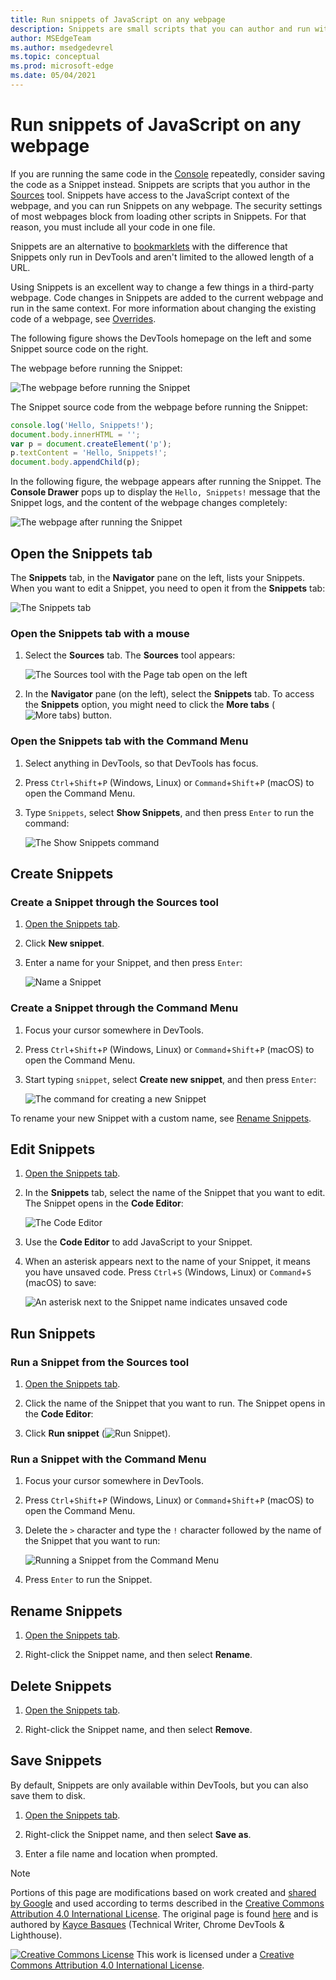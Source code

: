```yaml
---
title: Run snippets of JavaScript on any webpage
description: Snippets are small scripts that you can author and run within the Sources tool of Microsoft Edge DevTools.  You can access and run resources from any webpage.  When you run a Snippet, it runs from the context of the currently open webpage.
author: MSEdgeTeam
ms.author: msedgedevrel
ms.topic: conceptual
ms.prod: microsoft-edge
ms.date: 05/04/2021
---
```

<!-- Copyright Kayce Basques

   Licensed under the Apache License, Version 2.0 (the "License");
   you may not use this file except in compliance with the License.
   You may obtain a copy of the License at

       https://www.apache.org/licenses/LICENSE-2.0

   Unless required by applicable law or agreed to in writing, software
   distributed under the License is distributed on an "AS IS" BASIS,
   WITHOUT WARRANTIES OR CONDITIONS OF ANY KIND, either express or implied.
   See the License for the specific language governing permissions and
   limitations under the License.  -->
# Run snippets of JavaScript on any webpage

If you are running the same code in the [Console](../console/index.md) repeatedly, consider saving the code as a Snippet instead.  Snippets are scripts that you author in the [Sources](../sources/index.md) tool.  Snippets have access to the JavaScript context of the webpage, and you can run Snippets on any webpage.  The security settings of most webpages block from loading other scripts in Snippets.  For that reason, you must include all your code in one file.

Snippets are an alternative to [bookmarklets](https://en.wikipedia.org/wiki/Bookmarklet) with the difference that Snippets only run in DevTools and aren't limited to the allowed length of a URL.

Using Snippets is an excellent way to change a few things in a third-party webpage.  Code changes in Snippets are added to the current webpage and run in the same context.  For more information about changing the existing code of a webpage, see [Overrides](overrides.md).

The following figure shows the DevTools homepage on the left and some Snippet source code on the right.

The webpage before running the Snippet:

![The webpage before running the Snippet](../media/javascript-sources-snippets-split-screen.msft.png)

The Snippet source code from the webpage before running the Snippet:

```javascript
console.log('Hello, Snippets!');
document.body.innerHTML = '';
var p = document.createElement('p');
p.textContent = 'Hello, Snippets!';
document.body.appendChild(p);
```

In the following figure, the webpage appears after running the Snippet.  The **Console Drawer** pops up to display the `Hello, Snippets!` message that the Snippet logs, and the content of the webpage changes completely:

![The webpage after running the Snippet](../media/javascript-sources-snippets-split-screen-after.msft.png)


<!-- ====================================================================== -->
## Open the Snippets tab

The **Snippets** tab, in the **Navigator** pane on the left, lists your Snippets.  When you want to edit a Snippet, you need to open it from the **Snippets** tab:

![The Snippets tab](../media/javascript-sources-snippets-pane.msft.png)

### Open the Snippets tab with a mouse

1. Select the **Sources** tab.  The **Sources** tool appears:

   ![The Sources tool with the Page tab open on the left](../media/javascript-sources-page-pane.msft.png)

1. In the **Navigator** pane (on the left), select the **Snippets** tab.  To access the **Snippets** option, you might need to click the **More tabs** (![More tabs](../media/more-tabs-icon.msft.png)) button.

### Open the Snippets tab with the Command Menu

1. Select anything in DevTools, so that DevTools has focus.

1. Press `Ctrl`+`Shift`+`P` (Windows, Linux) or `Command`+`Shift`+`P` (macOS) to open the Command Menu.

1. Type `Snippets`, select **Show Snippets**, and then press `Enter` to run the command:

   ![The Show Snippets command](../media/javascript-search-show-snippets.msft.png)


<!-- ====================================================================== -->
## Create Snippets

### Create a Snippet through the Sources tool

1. [Open the Snippets tab](#open-the-snippets-tab).

1. Click **New snippet**.

1. Enter a name for your Snippet, and then press `Enter`:

   ![Name a Snippet](../media/javascript-sources-snippets-naming.msft.png)

### Create a Snippet through the Command Menu

1. Focus your cursor somewhere in DevTools.

1. Press `Ctrl`+`Shift`+`P` (Windows, Linux) or `Command`+`Shift`+`P` (macOS) to open the Command Menu.

1. Start typing `snippet`, select **Create new snippet**, and then press `Enter`:

   ![The command for creating a new Snippet](../media/javascript-search-create-new-snippet.msft.png)

To rename your new Snippet with a custom name, see [Rename Snippets](#rename-snippets).


<!-- ====================================================================== -->
## Edit Snippets

1. [Open the Snippets tab](#open-the-snippets-tab).

1. In the **Snippets** tab, select the name of the Snippet that you want to edit.  The Snippet opens in the **Code Editor**:

   ![The Code Editor](../media/javascript-sources-snippets-editor-saved.msft.png)

1. Use the **Code Editor** to add JavaScript to your Snippet.

1. When an asterisk appears next to the name of your Snippet, it means you have unsaved code.  Press `Ctrl`+`S` (Windows, Linux) or `Command`+`S` (macOS) to save:

   ![An asterisk next to the Snippet name indicates unsaved code](../media/javascript-sources-snippets-editor-unsaved.msft.png)


<!-- ====================================================================== -->
## Run Snippets

### Run a Snippet from the Sources tool

1. [Open the Snippets tab](#open-the-snippets-tab).

1. Click the name of the Snippet that you want to run.  The Snippet opens in the **Code Editor**:

1. Click **Run snippet** (![Run Snippet](../media/run-snippet-icon.msft.png)).

### Run a Snippet with the Command Menu

1. Focus your cursor somewhere in DevTools.

1. Press `Ctrl`+`Shift`+`P` (Windows, Linux) or `Command`+`Shift`+`P` (macOS) to open the Command Menu.

1. Delete the `>` character and type the `!` character followed by the name of the Snippet that you want to run:

   ![Running a Snippet from the Command Menu](../media/javascript-search-run-command.msft.png)

1. Press `Enter` to run the Snippet.


<!-- ====================================================================== -->
## Rename Snippets

1. [Open the Snippets tab](#open-the-snippets-tab).

1. Right-click the Snippet name, and then select **Rename**.


<!-- ====================================================================== -->
## Delete Snippets

1. [Open the Snippets tab](#open-the-snippets-tab).

1. Right-click the Snippet name, and then select **Remove**.


<!-- ====================================================================== -->
## Save Snippets

By default, Snippets are only available within DevTools, but you can also save them to disk.

1. [Open the Snippets tab](#open-the-snippets-tab).

1. Right-click the Snippet name, and then select **Save as**.

1. Enter a file name and location when prompted.


<!-- ====================================================================== -->
> [!NOTE]
> Portions of this page are modifications based on work created and [shared by Google](https://developers.google.com/terms/site-policies) and used according to terms described in the [Creative Commons Attribution 4.0 International License](https://creativecommons.org/licenses/by/4.0).
> The original page is found [here](https://developer.chrome.com/docs/devtools/javascript/snippets/) and is authored by [Kayce Basques](https://developers.google.com/web/resources/contributors#kayce-basques) (Technical Writer, Chrome DevTools \& Lighthouse).

[![Creative Commons License](../../media/cc-logo/88x31.png)](https://creativecommons.org/licenses/by/4.0)
This work is licensed under a [Creative Commons Attribution 4.0 International License](https://creativecommons.org/licenses/by/4.0).
